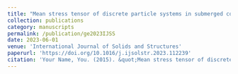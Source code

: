 ```yaml
---
title: "Mean stress tensor of discrete particle systems in submerged conditions"
collection: publications
category: manuscripts
permalink: /publication/ge2023IJSS
date: 2023-06-01
venue: 'International Journal of Solids and Structures'
paperurl: 'https://doi.org/10.1016/j.ijsolstr.2023.112239'
citation: 'Your Name, You. (2015). &quot;Mean stress tensor of discrete particle systems in submerged conditions.&quot; <i>International Journal of Solids and Structures</i>.  271, 112239.'
---
```


